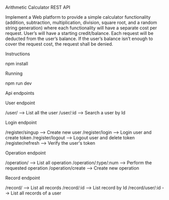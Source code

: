 ﻿Arithmetic Calculator REST API

 Implement a Web platform to provide a simple calculator functionality (addition, subtraction,
multiplication, division, square root, and a random string generation) where each functionality will
have a separate cost per request.
 User’s will have a starting credit/balance. Each request will be deducted from the user’s balance.
If the user’s balance isn’t enough to cover the request cost, the request shall be denied.

Instructions

npm install

Running

npm run dev

Api endpoints

User endpoint

/user/ --> List all the user
/user/:id --> Search a user by Id

Login endpoint

/register/singup --> Create new user
/register/login --> Login user and create token
/register/logout --> Logout user and delete token
/register/refresh --> Verify the user's token

Operation endpoint

/operation/ --> List all operation
/operation/:type/:num --> Perform the requested operation
/operation/create --> Create new operation

Record endpoint

/record/ --> List all records
/record/:id --> List record by Id
/record/user/:id --> List all records of a user
